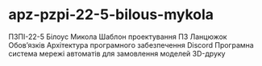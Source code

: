 # apz-pzpi-22-5-bilous-mykola
ПЗПІ-22-5
Білоус Микола
Шаблон проектування ПЗ Ланцюжок Обовʼязків
Архітектура програмного забезпечення Discord
Програмна система мережі автоматів для замовлення моделей 3D-друку
